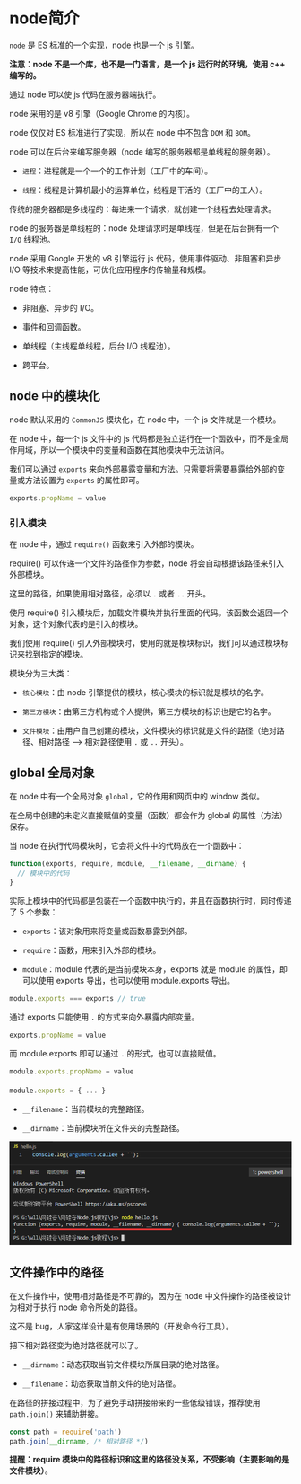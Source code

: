 # node简介

`node` 是 ES 标准的一个实现，node 也是一个 js 引擎。

**注意：node 不是一个库，也不是一门语言，是一个 js 运行时的环境，使用 c++ 编写的。**

通过 node 可以使 js 代码在服务器端执行。

node 采用的是 v8 引擎（Google Chrome 的内核）。

node 仅仅对 ES 标准进行了实现，所以在 node 中不包含 `DOM` 和 `BOM`。

node 可以在后台来编写服务器（node 编写的服务器都是单线程的服务器）。

- `进程`：进程就是一个一个的工作计划（工厂中的车间）。

- `线程`：线程是计算机最小的运算单位，线程是干活的（工厂中的工人）。

传统的服务器都是多线程的：每进来一个请求，就创建一个线程去处理请求。

node 的服务器是单线程的：node 处理请求时是单线程，但是在后台拥有一个 `I/O` 线程池。

node 采用 Google 开发的 v8 引擎运行 js 代码，使用事件驱动、非阻塞和异步 I/O 等技术来提高性能，可优化应用程序的传输量和规模。

node 特点：

- 非阻塞、异步的 I/O。

- 事件和回调函数。

- 单线程（主线程单线程，后台 I/O 线程池）。

- 跨平台。

## node 中的模块化

node 默认采用的 `CommonJS` 模块化，在 node 中，一个 js 文件就是一个模块。

在 node 中，每一个 js 文件中的 js 代码都是独立运行在一个函数中，而不是全局作用域，所以一个模块中的变量和函数在其他模块中无法访问。

我们可以通过 `exports` 来向外部暴露变量和方法。只需要将需要暴露给外部的变量或方法设置为 `exports` 的属性即可。

```js
exports.propName = value
```

### 引入模块

在 node 中，通过 `require()` 函数来引入外部的模块。

require() 可以传递一个文件的路径作为参数，node 将会自动根据该路径来引入外部模块。

这里的路径，如果使用相对路径，必须以 `.` 或者 `..` 开头。

使用 require() 引入模块后，加载文件模块并执行里面的代码。该函数会返回一个对象，这个对象代表的是引入的模块。

我们使用 require() 引入外部模块时，使用的就是模块标识，我们可以通过模块标识来找到指定的模块。

模块分为三大类：

- `核心模块`：由 node 引擎提供的模块，核心模块的标识就是模块的名字。

- `第三方模块`：由第三方机构或个人提供，第三方模块的标识也是它的名字。

- `文件模块`：由用户自己创建的模块，文件模块的标识就是文件的路径（绝对路径、相对路径 --> 相对路径使用 `.` 或 `..` 开头）。

## global 全局对象

在 node 中有一个全局对象 `global`，它的作用和网页中的 window 类似。

在全局中创建的未定义直接赋值的变量（函数）都会作为 global 的属性（方法）保存。

当 node 在执行代码模块时，它会将文件中的代码放在一个函数中：

```js
function(exports, require, module, __filename, __dirname) {
  // 模块中的代码
}
```

实际上模块中的代码都是包装在一个函数中执行的，并且在函数执行时，同时传递了 5 个参数：

- `exports`：该对象用来将变量或函数暴露到外部。

- `require`：函数，用来引入外部的模块。

- `module`：module 代表的是当前模块本身，exports 就是 module 的属性，即可以使用 exports 导出，也可以使用 module.exports 导出。

```js
module.exports === exports // true
```

通过 exports 只能使用 `.` 的方式来向外暴露内部变量。

```js
exports.propName = value
```

而 module.exports 即可以通过 `.` 的形式，也可以直接赋值。

```js
module.exports.propName = value

module.exports = { ... }
```

- `__filename`：当前模块的完整路径。

- `__dirname`：当前模块所在文件夹的完整路径。

![全局函数](./img/function.png)

## 文件操作中的路径

在文件操作中，使用相对路径是不可靠的，因为在 node 中文件操作的路径被设计为相对于执行 node 命令所处的路径。

这不是 bug，人家这样设计是有使用场景的（开发命令行工具）。

把下相对路径变为绝对路径就可以了。

- `__dirname`：动态获取当前文件模块所属目录的绝对路径。

- `__filename`：动态获取当前文件的绝对路径。

在路径的拼接过程中，为了避免手动拼接带来的一些低级错误，推荐使用 `path.join()` 来辅助拼接。

```js
const path = require('path')
path.join(__dirname, /* 相对路径 */)
```

**提醒：require 模块中的路径标识和这里的路径没关系，不受影响（主要影响的是文件模块）**。
